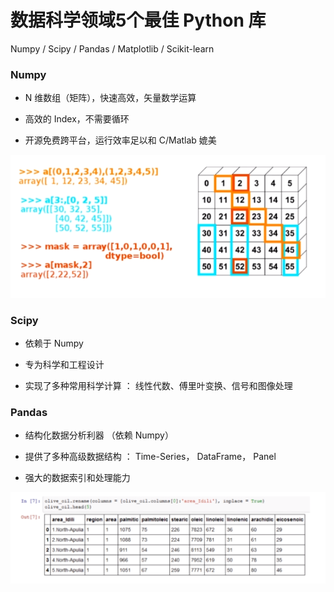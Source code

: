 # 数据科学领域5个最佳 Python 库

Numpy / Scipy / Pandas / Matplotlib / Scikit-learn

### **Numpy**

- N 维数组（矩阵），快速高效，矢量数学运算
  
- 高效的 Index，不需要循环

- 开源免费跨平台，运行效率足以和 C/Matlab 媲美

![Numpy](Resource/10.png)

### **Scipy**

- 依赖于 Numpy

- 专为科学和工程设计

- 实现了多种常用科学计算 ： 线性代数、傅里叶变换、信号和图像处理
  
### **Pandas**

- 结构化数据分析利器 （依赖 Numpy）

- 提供了多种高级数据结构 ： Time-Series， DataFrame， Panel

- 强大的数据索引和处理能力

![Pandas](Resource/11.png)

